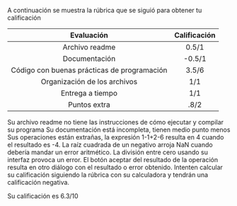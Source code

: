 A continuación se muestra la rúbrica que se siguió para obtener tu calificación 

| Evaluación | Calificación |
|:-----------:|:--------:|
| Archivo readme |  0.5/1  |
| Documentación |  -0.5/1  |
| Código con buenas prácticas de programación |  3.5/6  |
| Organización de los archivos | 1/1  |
| Entrega a tiempo | 1/1  |
| Puntos extra | .8/2  |

Su archivo readme no tiene las instrucciones de cómo ejecutar y compilar su programa
Su documentación está incompleta, tienen medio punto menos
Sus operaciones están extrañas, la expresión 1-1+2-6 resulta en 4 cuando el resultado es -4. La raíz cuadrada de un negativo arroja NaN cuando debería mandar un error aritmético.
La división entre cero usando su interfaz provoca un error.
El botón aceptar del resultado de la operación resulta en otro diálogo con el resultado o error obtenido.
Intenten calcular su calificación siguiendo la rúbrica con su calculadora y tendrán una calificación negativa.

Su calificación es 6.3/10